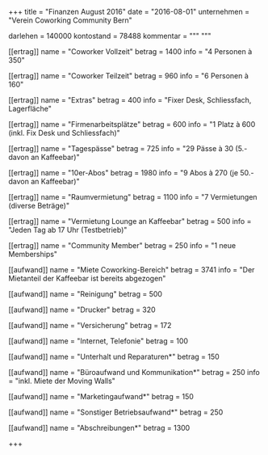 +++
title = "Finanzen August 2016"
date = "2016-08-01"
unternehmen = "Verein Coworking Community Bern"

darlehen = 140000
kontostand = 78488
kommentar = """
"""

[[ertrag]]
name = "Coworker Vollzeit"
betrag = 1400
info = "4 Personen à 350"

[[ertrag]]
name = "Coworker Teilzeit"
betrag = 960
info = "6 Personen à 160"

[[ertrag]]
name = "Extras"
betrag = 400
info = "Fixer Desk, Schliessfach, Lagerfläche"

[[ertrag]]
name = "Firmenarbeitsplätze"
betrag = 600
info = "1 Platz à 600 (inkl. Fix Desk und Schliessfach)"

[[ertrag]]
name = "Tagespässe"
betrag = 725
info = "29 Pässe à 30 (5.- davon an Kaffeebar)"

[[ertrag]]
name = "10er-Abos"
betrag = 1980
info = "9 Abos à 270 (je 50.- davon an Kaffeebar)"

[[ertrag]]
name = "Raumvermietung"
betrag = 1100
info = "7 Vermietungen (diverse Beträge)"

[[ertrag]]
name = "Vermietung Lounge an Kaffeebar"
betrag = 500
info = "Jeden Tag ab 17 Uhr (Testbetrieb)"

[[ertrag]]
name = "Community Member"
betrag = 250
info = "1 neue Memberships"


[[aufwand]]
name = "Miete Coworking-Bereich"
betrag = 3741
info = "Der Mietanteil der Kaffeebar ist bereits abgezogen"

[[aufwand]]
name = "Reinigung"
betrag = 500

[[aufwand]]
name = "Drucker"
betrag = 320

[[aufwand]]
name = "Versicherung"
betrag = 172

[[aufwand]]
name = "Internet, Telefonie"
betrag = 100

[[aufwand]]
name = "Unterhalt und Reparaturen*"
betrag = 150

[[aufwand]]
name = "Büroaufwand und Kommunikation*"
betrag = 250
info = "inkl. Miete der Moving Walls"

[[aufwand]]
name = "Marketingaufwand*"
betrag = 150

[[aufwand]]
name = "Sonstiger Betriebsaufwand*"
betrag = 250

[[aufwand]]
name = "Abschreibungen*"
betrag = 1300

+++
